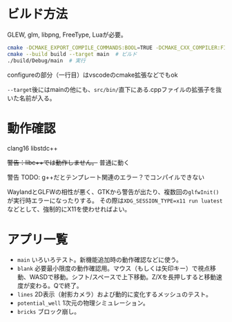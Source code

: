# ビルド方法
GLEW, glm, libpng, FreeType, Luaが必要。
```bash
cmake -DCMAKE_EXPORT_COMPILE_COMMANDS:BOOL=TRUE -DCMAKE_CXX_COMPILER:FILEPATH=clang++ -B ./build -G "Ninja Multi-Config"
cmake --build build --target main  # ビルド
./build/Debug/main  # 実行
```
configureの部分（一行目）はvscodeのcmake拡張などでもok

`--target`後にはmainの他にも、`src/bin/`直下にある.cppファイルの拡張子を抜いた名前が入る。

# 動作確認
clang16
libstdc++

~~警告：libc++では動作しません。~~ 普通に動く

警告 TODO: g++だとテンプレート関連のエラー？でコンパイルできない


WaylandとGLFWの相性が悪く、GTKから警告が出たり、複数回の`glfwInit()`が実行時エラーになったりする。
その際は`XDG_SESSION_TYPE=x11 run luatest`などとして、強制的にX11を使わせればよい。


# アプリ一覧
- `main` いろいろテスト。新機能追加時の動作確認などに使う。
- `blank` 必要最小限度の動作確認用。マウス（もしくは矢印キー）で視点移動、WASDで移動。シフト/スペースで上下移動。Z/Xを長押しすると移動速度が変わる。Qで終了。
- `lines` 2D表示（射影カメラ）および動的に変化するメッシュのテスト。
- `potential_well` 1次元の物理シミュレーション。
- `bricks` ブロック崩し。
